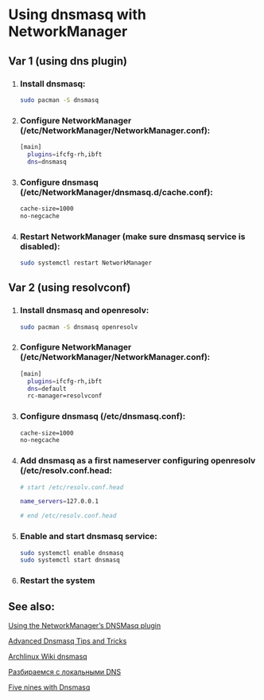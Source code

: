 # Using dnsmasq with NetworkManager

## Var 1 (using dns plugin)

1. ### Install dnsmasq:
    ``` sh
    sudo pacman -S dnsmasq
    ```

2. ### Configure NetworkManager (/etc/NetworkManager/NetworkManager.conf):
    ``` sh
    [main]
      plugins=ifcfg-rh,ibft
      dns=dnsmasq
    ```

3. ### Configure dnsmasq (/etc/NetworkManager/dnsmasq.d/cache.conf):
    ``` sh
    cache-size=1000
    no-negcache
    ```

4. ### Restart NetworkManager (make sure dnsmasq service is disabled):
    ``` sh
    sudo systemctl restart NetworkManager
    ```


## Var 2 (using resolvconf)

1. ### Install dnsmasq and openresolv:
    ``` sh
    sudo pacman -S dnsmasq openresolv
    ```

2. ### Configure NetworkManager (/etc/NetworkManager/NetworkManager.conf):
    ``` sh
    [main]
      plugins=ifcfg-rh,ibft
      dns=default 
      rc-manager=resolvconf
    ```

3. ### Configure dnsmasq (/etc/dnsmasq.conf):
    ``` sh
    cache-size=1000
    no-negcache
    ```

4. ### Add dnsmasq as a first nameserver configuring openresolv (/etc/resolv.conf.head:
    ``` sh
    # start /etc/resolv.conf.head

    name_servers=127.0.0.1

    # end /etc/resolv.conf.head
    ```

5. ### Enable and start dnsmasq service:
    ``` sh
    sudo systemctl enable dnsmasq
    sudo systemctl start dnsmasq
    ```

6. ### Restart the system


## See also:

[Using the NetworkManager’s DNSMasq plugin](https://fedoramagazine.org/using-the-networkmanagers-dnsmasq-plugin/)

[Advanced Dnsmasq Tips and Tricks](https://www.linux.com/topic/networking/advanced-dnsmasq-tips-and-tricks/)

[Archlinux Wiki dnsmasq](https://wiki.archlinux.org/title/dnsmasq)

[Разбираемся с локальными DNS](https://cdnnow.ru/blog/dnslocal/)

[Five nines with Dnsmasq](https://www.redhat.com/en/blog/five-nines-dnsmasq)

